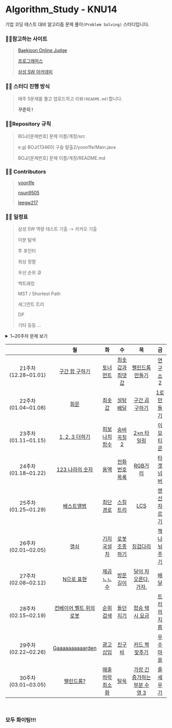 # Algorithm_Study - KNU14

기업 코딩 테스트 대비 알고리즘 문제 풀이`(Problem Solving)` 스터디입니다.



### :family_man_girl:참고하는 사이트

> [Baekjoon Online Judge](https://www.acmicpc.net/)
>
> [프로그래머스](https://programmers.co.kr/)
>
> [삼성 SW 아카데미](https://swexpertacademy.com/)



### :family_man_girl: 스터디 진행 방식

>매주 5문제를 풀고 업로드하고 리뷰`(README.md)`합니다.
>
>**꾸준히 !**



### :family_man_girl:Repository 규칙

>  BOJ/[문제번호] 문제 이름/계정/src
>
> e.g) BOJ/[13460] 구슬 탈출2/yoon1fe/Main.java
>
> BOJ/[문제번호] 문제 이름/계정/README.md



###  :family_man_girl: Contributors

> [yoon1fe](https://github.com/yoon1fe)
>
> [nsun9505](https://github.com/nsun9505)
>
> [leegw217](https://github.com/leegw217)



### :family_man_girl: 일정표

> 삼성 SW 역량 테스트 기출 -> 카카오 기출
>
> 이분 탐색
>
> 투 포인터
>
> 위상 정렬
>
> 우선 순위 큐
>
> 백트래킹
>
> MST / Shortest Path
>
> 세그먼트 트리
>
> DP
>
> 기타 등등 ...

<details>
  <summary>1~20주차 문제 보기</summary>

  |                     |                              월                              |                              화                              |                              수                              |                              목                              |                              금                              |
| :-----------------: | :----------------------------------------------------------: | :----------------------------------------------------------: | :----------------------------------------------------------: | :----------------------------------------------------------: | :----------------------------------------------------------: |
| 1주차(08.10~08.14)  |     [구슬 탈출 2](https://www.acmicpc.net/problem/13460)     |     [2048 (Easy)](https://www.acmicpc.net/problem/12100)     |          [뱀](https://www.acmicpc.net/problem/3190)          |      [시험 감독](https://www.acmicpc.net/problem/13458)      |    [주사위 굴리기](https://www.acmicpc.net/problem/14499)    |
| 2주차(08.17~08.21)  |     [테트로미노](https://www.acmicpc.net/problem/14500)      |        [퇴사](https://www.acmicpc.net/problem/14501)         |       [연구소](https://www.acmicpc.net/problem/14502)        |     [로봇 청소기](https://www.acmicpc.net/problem/14503)     |   [연산자 끼워넣기](https://www.acmicpc.net/problem/14888)   |
| 3주차(08.24~08.28)  | [문자열 압축](https://programmers.co.kr/learn/courses/30/lessons/60057) | [괄호 변환](https://programmers.co.kr/learn/courses/30/lessons/60058) | [자물쇠와 열쇠](https://programmers.co.kr/learn/courses/30/lessons/60059) | [가사 검색](https://programmers.co.kr/learn/courses/30/lessons/60060) | [기둥과 보 설치](https://programmers.co.kr/learn/courses/30/lessons/60061) |
| 4주차(08.31~09.04)  | [외벽 점검](https://programmers.co.kr/learn/courses/30/lessons/60062) | [블록 이동하기](https://programmers.co.kr/learn/courses/30/lessons/60063) | [키패드 누르기](https://programmers.co.kr/learn/courses/30/lessons/67256) | [수식 최대화](https://programmers.co.kr/learn/courses/30/lessons/67257) | [보석 쇼핑](https://programmers.co.kr/learn/courses/30/lessons/67258) |
| 5주차(09.07~09.11)  | [경주로 건설](https://programmers.co.kr/learn/courses/30/lessons/67259) | [동굴 탐험](https://programmers.co.kr/learn/courses/30/lessons/67260) | [오픈채팅방](https://programmers.co.kr/learn/courses/30/lessons/42888) | [실패율](https://programmers.co.kr/learn/courses/30/lessons/42889) | [후보키](https://programmers.co.kr/learn/courses/30/lessons/42890) |
| 6주차(09.14~09.18)  | [무지의 먹방 라이브](https://programmers.co.kr/learn/courses/30/lessons/42891) | [길 찾기 게임](https://programmers.co.kr/learn/courses/30/lessons/42892) | [매칭 점수](https://programmers.co.kr/learn/courses/30/lessons/42893) | [블록 게임](https://programmers.co.kr/learn/courses/30/lessons/42894) | [크레인 인형뽑기 게임](https://programmers.co.kr/learn/courses/30/lessons/64061) |
| 7주차(09.21~09.25)  |    [스타트와 링크](https://www.acmicpc.net/problem/14889)    |       [경사로](https://www.acmicpc.net/problem/14890)        |      [톱니 바퀴](https://www.acmicpc.net/problem/14891)      |        [감시](https://www.acmicpc.net/problem/15683)         |     [사다리 조작](https://www.acmicpc.net/problem/15684)     |
| 8주차(09.28~10.02)  |     [드래곤 커브](https://www.acmicpc.net/problem/15685)     |      [치킨 배달](https://www.acmicpc.net/problem/15686)      |         [큐빙](https://www.acmicpc.net/problem/5373)         |      [인구 이동](https://www.acmicpc.net/problem/16234)      |     [나무 재테크](https://www.acmicpc.net/problem/16235)     |
| 9주차(10.05~10.09)  |      [아기 상어](https://www.acmicpc.net/problem/16236)      |   [미세먼지 안녕!](https://www.acmicpc.net/problem/17144)    |       [낚시왕](https://www.acmicpc.net/problem/17143)        | [이차원 배열과 연산](https://www.acmicpc.net/problem/17140)  |      [연구소 3](https://www.acmicpc.net/problem/17142)       |
| 10주차(10.12~10.16) |    [게리맨더링 2](https://www.acmicpc.net/problem/17779)     |    [새로운 게임 2](https://www.acmicpc.net/problem/17837)    |     [원판 돌리기](https://www.acmicpc.net/problem/17822)     |    [주사위 윷놀이](https://www.acmicpc.net/problem/17825)    |   [모노미노도미노](https://www.acmicpc.net/problem/19235)    |
| 11주차(10.19~10.23) |     [청소년 상어](https://www.acmicpc.net/problem/19236)     |      [어른 상어](https://www.acmicpc.net/problem/19237)      |     [스타트 택시](https://www.acmicpc.net/problem/19238)     |          [⚾](https://www.acmicpc.net/problem/17281)          |      [Puyo Puyo](https://www.acmicpc.net/problem/11559)      |
| 12주차(10.26~10.30) |    [괄호 추가하기](https://www.acmicpc.net/problem/16637)    |   [파이프 옮기기 1](https://www.acmicpc.net/problem/17070)   |    [색종이 붙이기](https://www.acmicpc.net/problem/17136)    | [Brainf**k 인터프리터](https://www.acmicpc.net/problem/3954) |    [배열 돌리기 4](https://www.acmicpc.net/problem/17406)    |
| 13주차(11.02~11.06) |     [게리맨더링](https://www.acmicpc.net/problem/17471)      |    [다리 만들기 2](https://www.acmicpc.net/problem/17472)    | [가장 긴 증가하는 부분 수열 2](https://www.acmicpc.net/problem/12015) |    [소수의 연속합](https://www.acmicpc.net/problem/1644)     |      [ACM Craft](https://www.acmicpc.net/problem/1005)       |
| 14주차(11.09~11.13) |       [알고스팟](https://www.acmicpc.net/problem/1261)       |       [K번째 수](https://www.acmicpc.net/problem/1300)       |   [합이 0인 네 정수](https://www.acmicpc.net/problem/7453)   |      [게임 개발](https://www.acmicpc.net/problem/1516)       |   [가운데를 말해요](https://www.acmicpc.net/problem/1655)    |
| 15주차(11.16~11.20) | [마법사 상어와 토네이도](https://www.acmicpc.net/problem/20057) | [마법사 상어와 파이어스톰](https://www.acmicpc.net/problem/20058) |       [N-Queen](https://www.acmicpc.net/problem/9663)        |   [최소 스패닝 트리](https://www.acmicpc.net/problem/1197)   |       [바이러스](https://www.acmicpc.net/problem/2606)       |
| 16주차(11.23~11.27) |    [네트워크 연결](https://www.acmicpc.net/problem/1922)     |    [소문난 칠공주](https://www.acmicpc.net/problem/1941)     |         [비숍](https://www.acmicpc.net/problem/1799)         |        [부등호](https://www.acmicpc.net/problem/2529)        |     [신기한 소수](https://www.acmicpc.net/problem/2023)      |
| 17주차(11.30~12.04) | [추석 트래픽](https://programmers.co.kr/learn/courses/30/lessons/17676) | [뉴스 클러스터링](https://programmers.co.kr/learn/courses/30/lessons/17677) | [셔틀버스](https://programmers.co.kr/learn/courses/30/lessons/17678) | [프렌즈4블록](https://programmers.co.kr/learn/courses/30/lessons/17679) | [캐시](https://programmers.co.kr/learn/courses/30/lessons/17680) |
| 18주차(12.07~12.11) | [비밀지도](https://programmers.co.kr/learn/courses/30/lessons/17681) | [다트 게임](https://programmers.co.kr/learn/courses/30/lessons/17682) | [방금그곡](https://programmers.co.kr/learn/courses/30/lessons/17683) | [압축](https://programmers.co.kr/learn/courses/30/lessons/17684) | [자동완성](https://programmers.co.kr/learn/courses/30/lessons/17685) |
| 19주차(12.14~12.18) | [파일명 정렬](https://programmers.co.kr/learn/courses/30/lessons/17686) | [N진수 게임](https://programmers.co.kr/learn/courses/30/lessons/17687) |      [플로이드](https://www.acmicpc.net/problem/11404)       |    [휴게소 세우기](https://www.acmicpc.net/problem/1477)     |    [중앙값 구하기](https://www.acmicpc.net/problem/2696)     |
| 20주차(12.21~12.25) | [튜플](https://programmers.co.kr/learn/courses/30/lessons/64065) | [불량 사용자](https://programmers.co.kr/learn/courses/30/lessons/64064) | [호텔 방 배정](https://programmers.co.kr/learn/courses/30/lessons/64063) | [징검다리 건너기](https://programmers.co.kr/learn/courses/30/lessons/64062) | [카카오 프렌즈 컬러링 북](https://programmers.co.kr/learn/courses/30/lessons/1829) |
</details>








|                     |                              월                              |                              화                              |                              수                              |                              목                              |                              금                              |
| :-----------------: | :----------------------------------------------------------: | :----------------------------------------------------------: | :----------------------------------------------------------: | :----------------------------------------------------------: | :----------------------------------------------------------: |
| 21주차(12.28~01.01) |    [구간 합 구하기](https://www.acmicpc.net/problem/2042)    |       [토너먼트](https://www.acmicpc.net/problem/1057)       |   [최솟값과 최댓값](https://www.acmicpc.net/problem/2357)    |   [팰린드롬 만들기](https://www.acmicpc.net/problem/1254)    |      [연구소 2](https://www.acmicpc.net/problem/17141)       |
| 22주차(01.04~01.08) |        [회문](https://www.acmicpc.net/problem/17609)         |       [최솟값](https://www.acmicpc.net/problem/10868)        |      [설탕 배달](https://www.acmicpc.net/problem/2839)       |   [구간 곱 구하기](https://www.acmicpc.net/problem/11505)    |      [1로 만들기](https://www.acmicpc.net/problem/1463)      |
| 23주차(01.11~01.15) |    [1, 2, 3 더하기](https://www.acmicpc.net/problem/9095)    |    [피보나치 함수](https://www.acmicpc.net/problem/1003)     |     [숨바꼭질 2](https://www.acmicpc.net/problem/12851)      |     [2×n 타일링](https://www.acmicpc.net/problem/11726)      |      [이모티콘](https://www.acmicpc.net/problem/14226)       |
| 24주차(01.18~01.22) | [123 나라의 숫자](https://programmers.co.kr/learn/courses/30/lessons/12899) |         [용액](https://www.acmicpc.net/problem/2467)         | [전화번호 목록](https://programmers.co.kr/learn/courses/30/lessons/42577) |       [RGB거리](https://www.acmicpc.net/problem/1149)        | [타겟 넘버](https://programmers.co.kr/learn/courses/30/lessons/43165) |
| 25주차(01.25~01.29) | [베스트앨범](https://programmers.co.kr/learn/courses/30/lessons/42579) |       [최단경로](https://www.acmicpc.net/problem/1753)       | [스킬트리](https://programmers.co.kr/learn/courses/30/lessons/49993) |         [LCS](https://www.acmicpc.net/problem/9251)          |     [랜선 자르기](https://www.acmicpc.net/problem/1654)      |
| 26주차(02.01~02.05) |         [열쇠](https://www.acmicpc.net/problem/9328)         | [기지국설치](https://programmers.co.kr/learn/courses/30/lessons/12979) |     [로봇조종하기](https://www.acmicpc.net/problem/2169)     | [징검다리](https://programmers.co.kr/learn/courses/30/lessons/43236) |     [책 나눠주기](https://www.acmicpc.net/problem/9576)      |
| 27주차(02.08~02.12) | [N으로 표현](https://programmers.co.kr/learn/courses/30/lessons/42895) |      [제곱ㄴㄴ수](https://www.acmicpc.net/problem/1016)      | [방문길이](https://programmers.co.kr/learn/courses/30/lessons/49994) | [달이 차오른다, 가자.](https://www.acmicpc.net/problem/1194) | [배달](https://programmers.co.kr/learn/courses/30/lessons/12978) |
| 28주차(02.15~02.19) | [컨베이어 벨트 위의 로봇](https://www.acmicpc.net/problem/20055) | [순위검색](https://programmers.co.kr/learn/courses/30/lessons/72412) |       [돌던지기](https://www.acmicpc.net/problem/3025)       | [합승 택시 요금](https://programmers.co.kr/learn/courses/30/lessons/72413) |     [트리의 지름](https://www.acmicpc.net/problem/1967)      |
| 29주차(02.22~02.26) | [Gaaaaaaaaaarden](https://www.acmicpc.net/problem/18809) | [광고삽입](https://programmers.co.kr/learn/courses/30/lessons/72414) |       [친구비](https://www.acmicpc.net/problem/16562)       | [카드 짝 맞추기](https://programmers.co.kr/learn/courses/30/lessons/72415) |     [우수마을](https://www.acmicpc.net/problem/1949)      |
| 30주차(03.01~03.05) | [팰린드롬?](https://www.acmicpc.net/problem/10942) | [매출 하락 최소화](https://programmers.co.kr/learn/courses/30/lessons/72416) |       [탈옥](https://www.acmicpc.net/problem/9376)       | [가장 긴 증가하는 부분 수열 3](https://www.acmicpc.net/problem/12738) |     [줄세우기](https://www.acmicpc.net/problem/2252)      |
<br>

### **모두 화이팅!!!**
